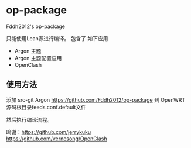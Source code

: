 # op-package
Fddh2012's op-package

只能使用Lean源进行编译。
包含了 如下应用
- Argon 主题
- Argon 主题配置应用
- OpenClash

## 使用方法

添加 src-git Argon https://github.com/Fddh2012/op-package 到 OpenWRT 源码根目录feeds.conf.default文件

然后执行编译流程。

鸣谢：https://github.com/jerrykuku   https://github.com/vernesong/OpenClash
